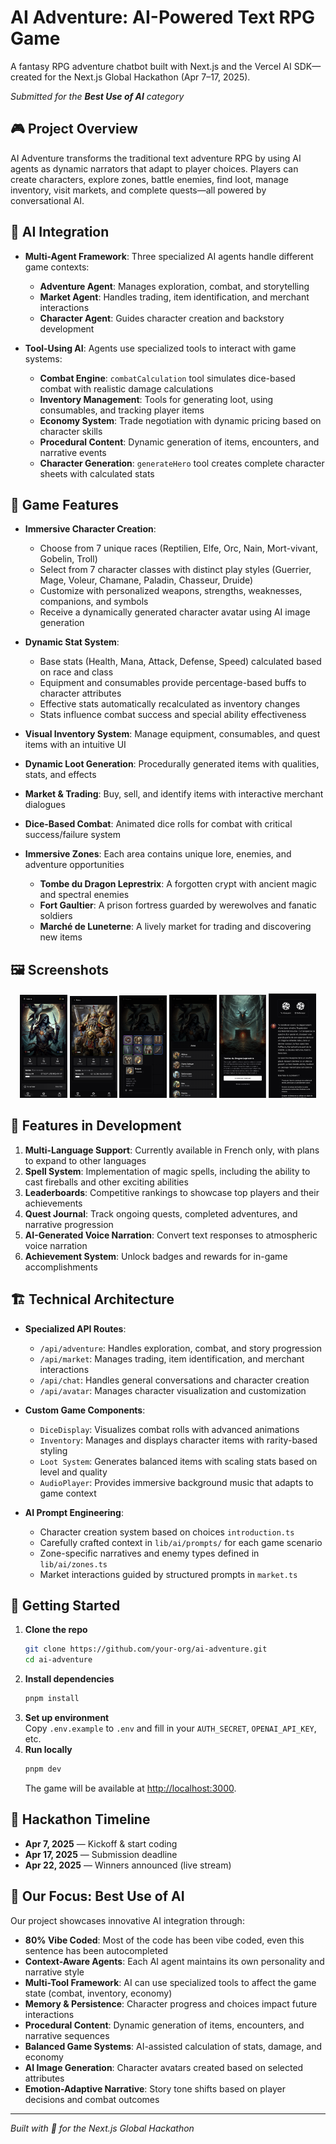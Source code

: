 # AI Adventure: AI-Powered Text RPG Game

A fantasy RPG adventure chatbot built with Next.js and the Vercel AI SDK—created for the Next.js Global Hackathon (Apr 7–17, 2025).

_Submitted for the **Best Use of AI** category_

## 🎮 Project Overview

AI Adventure transforms the traditional text adventure RPG by using AI agents as dynamic narrators that adapt to player choices. Players can create characters, explore zones, battle enemies, find loot, manage inventory, visit markets, and complete quests—all powered by conversational AI.

## 🧠 AI Integration

- **Multi-Agent Framework**: Three specialized AI agents handle different game contexts:

  - **Adventure Agent**: Manages exploration, combat, and storytelling
  - **Market Agent**: Handles trading, item identification, and merchant interactions
  - **Character Agent**: Guides character creation and backstory development

- **Tool-Using AI**: Agents use specialized tools to interact with game systems:
  - **Combat Engine**: `combatCalculation` tool simulates dice-based combat with realistic damage calculations
  - **Inventory Management**: Tools for generating loot, using consumables, and tracking player items
  - **Economy System**: Trade negotiation with dynamic pricing based on character skills
  - **Procedural Content**: Dynamic generation of items, encounters, and narrative events
  - **Character Generation**: `generateHero` tool creates complete character sheets with calculated stats

## 🔮 Game Features

- **Immersive Character Creation**:

  - Choose from 7 unique races (Reptilien, Elfe, Orc, Nain, Mort-vivant, Gobelin, Troll)
  - Select from 7 character classes with distinct play styles (Guerrier, Mage, Voleur, Chamane, Paladin, Chasseur, Druide)
  - Customize with personalized weapons, strengths, weaknesses, companions, and symbols
  - Receive a dynamically generated character avatar using AI image generation

- **Dynamic Stat System**:

  - Base stats (Health, Mana, Attack, Defense, Speed) calculated based on race and class
  - Equipment and consumables provide percentage-based buffs to character attributes
  - Effective stats automatically recalculated as inventory changes
  - Stats influence combat success and special ability effectiveness

- **Visual Inventory System**: Manage equipment, consumables, and quest items with an intuitive UI
- **Dynamic Loot Generation**: Procedurally generated items with qualities, stats, and effects
- **Market & Trading**: Buy, sell, and identify items with interactive merchant dialogues
- **Dice-Based Combat**: Animated dice rolls for combat with critical success/failure system
- **Immersive Zones**: Each area contains unique lore, enemies, and adventure opportunities
  - **Tombe du Dragon Leprestrix**: A forgotten crypt with ancient magic and spectral enemies
  - **Fort Gaultier**: A prison fortress guarded by werewolves and fanatic soldiers
  - **Marché de Luneterne**: A lively market for trading and discovering new items

## 🖼️ Screenshots

<p align="center">
  <img src="screenshots/Screenshot%202025-04-19%20at%2017.12.46.png" width="15%">
  <img src="screenshots/Screenshot%202025-04-19%20at%2017.13.01.png" width="15%">
  <img src="screenshots/Screenshot%202025-04-19%20at%2017.14.13.png" width="15%">
  <img src="screenshots/Screenshot%202025-04-19%20at%2017.14.28.png" width="15%">
  <img src="screenshots/Screenshot%202025-04-19%20at%2017.14.42.png" width="15%">
  <img src="screenshots/Screenshot%202025-04-19%20at%2017.15.11.png" width="15%">
</p>

## 🚧 Features in Development

1. **Multi-Language Support**: Currently available in French only, with plans to expand to other languages
2. **Spell System**: Implementation of magic spells, including the ability to cast fireballs and other exciting abilities
3. **Leaderboards**: Competitive rankings to showcase top players and their achievements
4. **Quest Journal**: Track ongoing quests, completed adventures, and narrative progression
5. **AI-Generated Voice Narration**: Convert text responses to atmospheric voice narration
6. **Achievement System**: Unlock badges and rewards for in-game accomplishments

## 🏗️ Technical Architecture

- **Specialized API Routes**:

  - `/api/adventure`: Handles exploration, combat, and story progression
  - `/api/market`: Manages trading, item identification, and merchant interactions
  - `/api/chat`: Handles general conversations and character creation
  - `/api/avatar`: Manages character visualization and customization

- **Custom Game Components**:

  - `DiceDisplay`: Visualizes combat rolls with advanced animations
  - `Inventory`: Manages and displays character items with rarity-based styling
  - `Loot System`: Generates balanced items with scaling stats based on level and quality
  - `AudioPlayer`: Provides immersive background music that adapts to game context

- **AI Prompt Engineering**:
  - Character creation system based on choices `introduction.ts`
  - Carefully crafted context in `lib/ai/prompts/` for each game scenario
  - Zone-specific narratives and enemy types defined in `lib/ai/zones.ts`
  - Market interactions guided by structured prompts in `market.ts`

## 🚀 Getting Started

1. **Clone the repo**
   ```bash
   git clone https://github.com/your-org/ai-adventure.git
   cd ai-adventure
   ```
2. **Install dependencies**
   ```bash
   pnpm install
   ```
3. **Set up environment**  
   Copy `.env.example` to `.env` and fill in your `AUTH_SECRET`, `OPENAI_API_KEY`, etc.
4. **Run locally**
   ```bash
   pnpm dev
   ```
   The game will be available at [http://localhost:3000](http://localhost:3000).

## 📅 Hackathon Timeline

- **Apr 7, 2025** — Kickoff & start coding
- **Apr 17, 2025** — Submission deadline
- **Apr 22, 2025** — Winners announced (live stream)

## 🎯 Our Focus: Best Use of AI

Our project showcases innovative AI integration through:

- **80% Vibe Coded**: Most of the code has been vibe coded, even this sentence has been autocompleted
- **Context-Aware Agents**: Each AI agent maintains its own personality and narrative style
- **Multi-Tool Framework**: AI can use specialized tools to affect the game state (combat, inventory, economy)
- **Memory & Persistence**: Character progress and choices impact future interactions
- **Procedural Content**: Dynamic generation of items, encounters, and narrative sequences
- **Balanced Game Systems**: AI-assisted calculation of stats, damage, and economy
- **AI Image Generation**: Character avatars created based on selected attributes
- **Emotion-Adaptive Narrative**: Story tone shifts based on player decisions and combat outcomes

---

_*Built with 💙 for the Next.js Global Hackathon*_
